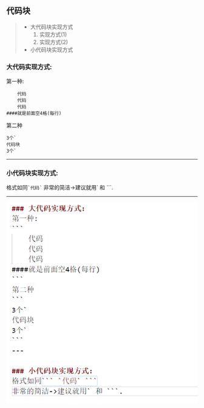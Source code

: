 ## 代码块
>* 大代码块实现方式
>    1. 实现方式(1)
>    2. 实现方式(2)
>* 小代码块实现方式
### 大代码实现方式:
第一种:
```
    代码
    代码
    代码
####就是前面空4格(每行)
```
第二种
```
3个`
代码块
3个`
```
---

### 小代码块实现方式:
格式如同``` `代码` ```
非常的简洁->建议就用` 和 ```.

---
![](./image/图.png)